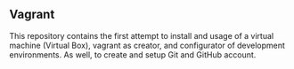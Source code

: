 ## Vagrant
This repository contains the first attempt to install and usage of a virtual machine (Virtual Box), vagrant as creator, and configurator of development environments. As well, to create and setup Git and GitHub account.


<!--stackedit_data:
eyJoaXN0b3J5IjpbLTYwOTMzNTYzNCwxMzcxMzAxMjg5XX0=
-->